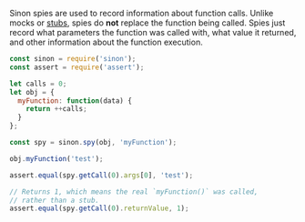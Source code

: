 Sinon spies are used to record information about function calls.
Unlike mocks or [stubs](/tutorials/sinon/stub), spies do **not** replace the function being called.
Spies just record what parameters the function was called with, what value it returned, and other information about the function execution.

```javascript
const sinon = require('sinon');
const assert = require('assert');

let calls = 0;
let obj = {
  myFunction: function(data) {
    return ++calls;
  }
};

const spy = sinon.spy(obj, 'myFunction');

obj.myFunction('test');

assert.equal(spy.getCall(0).args[0], 'test');

// Returns 1, which means the real `myFunction()` was called,
// rather than a stub.
assert.equal(spy.getCall(0).returnValue, 1);
```
